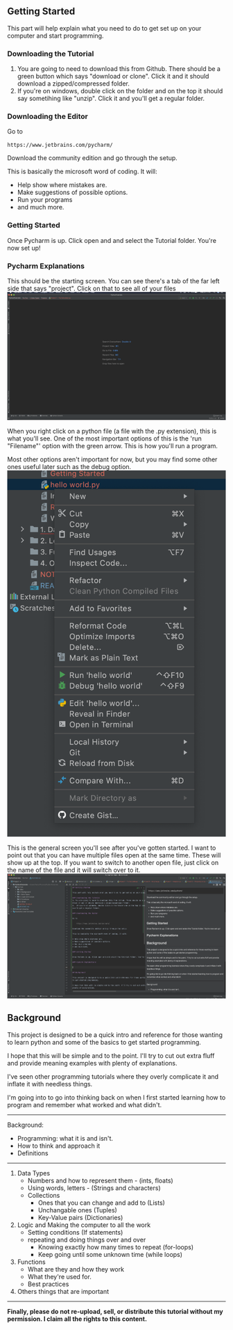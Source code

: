 ## Getting Started

This part will help explain what you need to do to get set up on your computer and start programming. 

### Downloading the Tutorial
1. You are going to need to download this from Github. There should be a green button which says "download or clone". 
Click it and it should download a zipped/compressed folder. 
2.  If you're on windows, double click on the folder and on the top it should say sometihing like "unzip". Click it and 
you'll get a regular folder.

### Downloading the Editor

Go to 
        
    https://www.jetbrains.com/pycharm/
    
Download the community edition and go through the setup.

This is basically the microsoft word of coding. It will:
    
* Help show where mistakes are.
* Make suggestions of possible options.
* Run your programs
* and much more.

### Getting Started

Once Pycharm is up. Click open and and select the Tutorial folder. You're now set up!

### Pycharm Explanations 

This should be the starting screen. You can see there's a tab of the far left side that says "project".
Click on that to see all of your files
![Starting Screen](./pictures/opening_screen.png)

When you right click on a python file (a file with the .py extension), this is what you'll see. 
One of the most important options of this is the 'run "Filename"' option with the green arrow. 
This is how you'll run a program. 

Most other options aren't important for now, but you may find some other ones useful later such as the debug option.
![Right Click Options](./pictures/rightclick_option.png)

This is the general screen you'll see after you've gotten started. I want to point out that you can have 
multiple files open at the same time. These will show up at the top. If you want to switch to another open file, 
just click on the name of the file and it will switch over to it. 
![General Screen](./pictures/general_screen.png)


## Background

This project is designed to be a quick intro and reference for those wanting to learn python and some of the basics 
to get started programming.

I hope that this will be simple and to the point. I'll try to cut out extra fluff and provide meaning examples with 
plenty of explanations. 

I've seen other programming tutorials where they overly complicate it and inflate it with needless things. 

I'm going into to go into thinking back on when I first started learning how to program and remember what worked and 
what didn't.

---
 Background:
* Programming: what it is and isn't.
* How to think and approach it
* Definitions
---
1. Data Types
    * Numbers and how to represent them - (ints, floats)
    * Using words, letters - (Strings and characters)
    * Collections
        * Ones that you can change and add to (Lists)
        * Unchangable ones (Tuples)
        * Key-Value pairs (Dictionaries)
2. Logic and Making the computer to all the work
    * Setting conditions (If statements)
    * repeating and doing things over and over
        * Knowing exactly how many times to repeat (for-loops)
        * Keep going until some unknown time (while loops)  
3. Functions
    * What are they and how they work
    * What they're used for. 
    * Best practices
4. Others things that are important

____

**Finally, please do not re-upload, sell, or distribute this tutorial without my permission. I claim all the rights to this content.**
